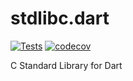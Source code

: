 # stdlibc.dart

[![Tests](https://github.com/jpnurmi/stdlibc.dart/actions/workflows/tests.yaml/badge.svg)](https://github.com/jpnurmi/stdlibc.dart/actions/workflows/tests.yaml)
[![codecov](https://codecov.io/gh/jpnurmi/stdlibc.dart/branch/main/graph/badge.svg?token=nelJVuQuQ4)](https://codecov.io/gh/jpnurmi/stdlibc.dart)

C Standard Library for Dart
